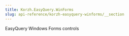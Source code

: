 ```yaml
---
title: Korzh.EasyQuery.WinForms
slug: api-reference/korzh-easyquery-winforms/__section
---
```

EasyQuery Windows Forms controls